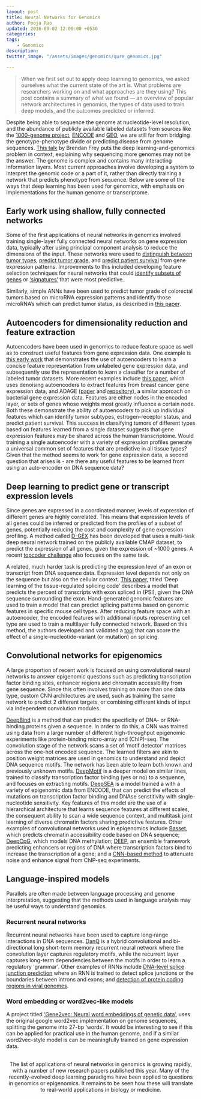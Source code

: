 ```yaml
---
layout: post
title: Neural Networks for Genomics
author: Pooja Rao
updated: 2016-09-02 12:00:00 +0530
categories:
tags:
    - Genomics
description:
twitter_image: "/assets/images/genomics/qure_genomics.jpg"

---
```


> When we first set out to apply deep learning to genomics, we asked ourselves what the current state of the art is. What problems are researchers working on and what approaches are they using? This post contains a summary of what we found — an overview of popular network architectures in genomics, the types of data used to train deep models, and the outcomes predicted or inferred.

Despite being able to sequence the genome at nucleotide-level resolution, and the abundance of publicly available labeled datasets from sources like the [1000-genome project](http://www.1000genomes.org), [ENCODE](https://genome.ucsc.edu/ENCODE/) and [GEO](http://www.ncbi.nlm.nih.gov/geo/), we are still far from bridging the genotype-phenotype divide or predicting disease from genome sequences. [This talk](https://www.youtube.com/watch?v=bYTq4QEDA78) by Brendan Frey puts the deep learning-and-genomics problem in context, explaining why sequencing more genomes may not be the answer. The genome is complex and contains many interacting information layers. Most current approaches involve developing a system to interpret the genomic code or a part of it, rather than directly training a network that predicts phenotype from sequence.
Below are some of the ways that deep learning has been used for genomics, with emphasis on implementations for the human genome or transcriptome.

## Early work using shallow, fully connected networks
Some of the first applications of neural networks in genomics involved training single-layer fully connected neural networks on gene expression data, typically after using principal component analysis to reduce the dimensions of the input. These networks were used to [distinguish between tumor types](http://www.nature.com/nm/journal/v7/n6/full/nm0601_673.html), [predict tumor grade](http://mct.aacrjournals.org/content/7/5/1013.long), and [predict patient survival](http://bmcbioinformatics.biomedcentral.com/articles/10.1186/1471-2105-4-13) from gene expression patterns. Improvements to this included developing feature selection techniques for neural networks that could [identify subsets of genes](http://bmcbioinformatics.biomedcentral.com/articles/10.1186/1471-2105-8-5)  or [‘signatures’](http://www.ncbi.nlm.nih.gov/pubmed/14556665) that were most predictive.

Similarly, simple ANNs have been used to predict tumor grade of colorectal tumors based on microRNA expression patterns and identify those microRNA’s which can predict tumor status, as described in [this paper](http://link.springer.com/article/10.1007%2Fs00384-011-1279-4).

## Autoencoders for dimensionality reduction and feature extraction
Autoencoders have been used in genomics to reduce feature space as well as to construct useful features from gene expression data. One example is  [this early work](http://matlabproject.ir/forms/files/392437.pdf) that demonstrates the use of autoencoders to learn a concise feature representation from unlabeled gene expression data, and  subsequently use the representation to learn a classifier for a number of labeled tumor datasets.
More recent examples include [this paper](http://www.worldscientific.com/doi/pdf/10.1142/9789814644730_0014), which uses denoising autoencoders to extract features from breast cancer gene expression data,  and ADAGE ([paper](http://msystems.asm.org/content/1/1/e00025-15) and [repository](https://github.com/greenelab/adage)), a similar approach on bacterial gene expression data. Features are either nodes in the encoded layer, or sets of genes whose weights most greatly influence a certain node.
Both these demonstrate the ability of autoencoders to pick up individual features which can identify tumor subtypes, estrogen-receptor status, and predict patient survival. This success in classifying tumors of different types based on features learned from a single dataset suggests that gene expression features may be shared across the human transcriptome. Would training a single autoencoder with a variety of expression profiles generate a universal common set of features that are predictive in all tissue types? Given that the method seems to work for gene expression data, a second question that arises is - are there any useful features to be learned from using an auto-encoder on DNA sequence data?

## Deep learning to predict gene or transcript expression levels
Since genes are expressed in a coordinated manner, levels of expression of different genes are highly correlated. This means that expression levels of all genes could be inferred or predicted from the profiles of a subset of genes, potentially reducing the cost and complexity of gene expression profiling. A method called [D-GEX](http://bioinformatics.oxfordjournals.org/content/32/12/1832) has been developed that uses a multi-task deep neural network trained on the publicly available CMAP dataset, to predict the expression of all genes, given the expression of ~1000 genes. A recent [topcoder challenge](https://community.topcoder.com/longcontest/?module=ViewProblemStatement&rd=16753&pm=14337) also focuses on the same task.

A related, much harder task is predicting the expression level of an exon or transcript from DNA sequence data. Expression level depends not only on the sequence but also on the cellular context. [This paper](http://bioinformatics.oxfordjournals.org/content/30/12/i121.full), titled ‘Deep learning of the tissue-regulated splicing code’ describes a model that predicts the percent of transcripts with exon spliced in (PSI), given the DNA sequence surrounding the exon. Hand-generated genomic features are used to train a model that can predict splicing patterns based on genomic features in specific mouse cell types. After reducing feature space with an autoencoder, the encoded features with additional inputs representing cell type are used to train a multilayer fully connected network. Based on this method, the authors developed and validated a [tool](http://tools.genes.toronto.edu) that can score the effect of a single-nucleotide-variant (or mutation) on splicing.

## Convolutional networks for epigenomics
A large proportion of recent work is focused on using convolutional neural networks to answer epigenomic questions such as predicting transcription factor binding sites, enhancer regions and chromatin accessibility from gene sequence. Since this often involves training on more than one data type, custom CNN architectures are used, such as training the same network to predict 2 different targets, or combining different kinds of input via independent convolution modules.

[DeepBind](http://www.nature.com/nbt/journal/v33/n8/full/nbt.3300.html) is a method that can predict the specificity of DNA- or RNA-binding proteins given a sequence. In order to do this, a CNN was trained using data from a large number of different high-throughput epigenomic experiments like protein-binding micro-array and (ChIP)-seq. The convolution stage of the network scans a set of ‘motif detector’ matrices across the one-hot encoded sequence. The learned filters are akin to position weight matrices are used in genomics to understand and depict DNA sequence motifs. The network has been able to learn both known and previously unknown motifs. [DeepMotif](https://arxiv.org/abs/1605.01133) is a deeper model on similar lines, trained to classify transcription factor binding (yes or no) to a sequence, and focuses on extracting motifs.
[DeepSEA](http://www.nature.com/nmeth/journal/v12/n10/full/nmeth.3547.html) is a model trained a with a variety of epigenomic data from ENCODE, that can predict the effects of mutations on transcription factor binding and DNAse senstitivity with single-nucleotide sensitivity. Key features of this model are the use of a hierarchical architecture that learns sequence features at different scales, the consequent ability to scan a wide sequence context, and multitask joint learning of diverse chromatin factors sharing predictive features.
Other examples of convolutional networks used in epigenomics include [Basset](http://genome.cshlp.org/content/26/7/990.full), which predicts chromatin accessibility code based on DNA sequence; [DeepCpG](http://www.nature.com/articles/srep19598), which models DNA methylation; [DEEP](http://nar.oxfordjournals.org/content/early/2014/11/05/nar.gku1058.full), an ensemble framework predicting enhancers or regions of DNA where transcription factors bind to increase the transcription of a gene; and a [CNN-based method](http://biorxiv.org/content/early/2016/05/07/052118) to attenuate noise and enhance signal from ChIP-seq experiments.

## Language-inspired models

Parallels are often made between language processing and genome interpretation, suggesting that the methods used in language analysis may be useful ways to understand genomics.

### Recurrent neural networks

Recurrent neural networks have been used to capture long‐range interactions in DNA sequences. [DanQ](http://nar.oxfordjournals.org/content/44/11/e107.long) is a hybrid convolutional and bi-directional long short-term memory recurrent neural network where the convolution layer captures regulatory motifs, while the recurrent layer captures long-term dependencies between the motifs in order to learn a regulatory 'grammar'. Other examples of RNNs include [DNA-level splice junction prediction](http://arxiv.org/abs/1512.05135) where an RNN is trained to detect splice junctions or the boundaries between introns and exons; and [detection of protein coding regions in viral genomes](http://www.sciencedirect.com/science/article/pii/S0950705111002024).

### Word embedding or word2vec-like models

A project  titled [‘Gene2vec: Neural word embeddings of genetic data’](https://github.com/davidcox143/Gene2vec), uses the original google word2vec implementation on genome sequences, splitting the genome into 27-bp ‘words’. It would be interesting to see if this can be applied for practical use in the human genome, and if a similar word2vec-style model is can be meaningfully trained on gene expression data.
<br><br>

<p align="center">
The list of applications of neural networks in genomics is growing rapidly, with a number of new research papers published this year. Many of the recently-evolved deep learning paradigms have been applied to questions in genomics or epigenomics. It remains to be seen how these will translate to real-world applications in biology or medicine.
</p>
